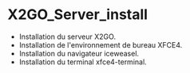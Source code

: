 # X2GO_Server_install
- Installation du serveur X2GO.
- Installation de l'environnement de bureau XFCE4.
- Installation du navigateur iceweasel.
- Installation du terminal xfce4-terminal.
